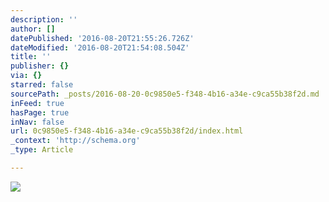 ```yaml
---
description: ''
author: []
datePublished: '2016-08-20T21:55:26.726Z'
dateModified: '2016-08-20T21:54:08.504Z'
title: ''
publisher: {}
via: {}
starred: false
sourcePath: _posts/2016-08-20-0c9850e5-f348-4b16-a34e-c9ca55b38f2d.md
inFeed: true
hasPage: true
inNav: false
url: 0c9850e5-f348-4b16-a34e-c9ca55b38f2d/index.html
_context: 'http://schema.org'
_type: Article

---
```

![](https://the-grid-user-content.s3-us-west-2.amazonaws.com/4990c4e5-2dee-4c15-ad68-8339899bd4da.jpg)
